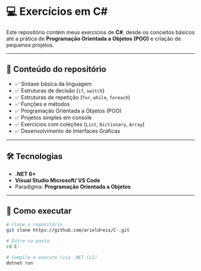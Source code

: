 # 💻 Exercícios em C#  

Este repositório contém meus exercícios de **C#**, desde os conceitos básicos até a prática de **Programação Orientada a Objetos (POO)** e criação de pequenos projetos.  

---

## 📌 Conteúdo do repositório
- ✅ Sintaxe básica da linguagem  
- ✅ Estruturas de decisão (`if`, `switch`)  
- ✅ Estruturas de repetição (`for`, `while`, `foreach`)  
- ✅ Funções e métodos  
- ✅ Programação Orientada a Objetos (POO)  
- ✅ Projetos simples em console  
- ✅ Exercícios com coleções (`List`, `Dictionary`, `Array`)
- ✅ Desenvolvimento de Interfaces Gráficas

---

## 🛠 Tecnologias
- **.NET 6+**  
- **Visual Studio Microsoft/ VS Code**  
- Paradigma: **Programação Orientada a Objetos**  

---

## 🚀 Como executar
```bash
# Clone o repositório
git clone https://github.com/arieldreis/C-.git

# Entre na pasta
cd C-

# Compile e execute (via .NET CLI)
dotnet run
